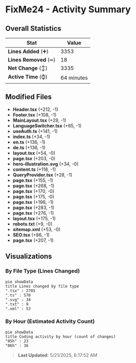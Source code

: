 # FixMe24 - Activity Summary 

## Overall Statistics

| Stat                   | Value                                                             |
| ---------------------- | ----------------------------------------------------------------- |
| **Lines Added** (➕)   | 3353                                          |
| **Lines Removed** (➖) | 18                                        |
| **Net Change** (↕)    | 3335                |
| **Active Time** (⌚)   | 64 minutes |


## Modified Files
- **Header.tsx** (+212, -1)
- **Footer.tsx** (+108, -1)
- **MainLayout.tsx** (+29, -1)
- **LanguageSwitcher.tsx** (+65, -1)
- **useAuth.ts** (+141, -1)
- **index.ts** (+34, -1)
- **en.ts** (+136, -1)
- **de.ts** (+136, -1)
- **layout.tsx** (+54, -0)
- **page.tsx** (+203, -0)
- **hero-illustration.svg** (+34, -0)
- **content.ts** (+118, -1)
- **QueryProvider.tsx** (+28, -1)
- **page.tsx** (+155, -1)
- **page.tsx** (+268, -1)
- **page.tsx** (+170, -0)
- **page.tsx** (+175, -0)
- **page.tsx** (+198, -1)
- **page.tsx** (+283, -1)
- **page.tsx** (+276, -1)
- **layout.tsx** (+175, -1)
- **robots.txt** (+9, -0)
- **sitemap.xml** (+53, -0)
- **SEO.tsx** (+86, -1)
- **page.tsx** (+207, -1)

## Visualizations

### By File Type (Lines Changed)

```mermaid
pie showData
title Lines changed by file type
".tsx" : 2705
".ts" : 570
".svg" : 34
".txt" : 9
".xml" : 53
```

### By Hour (Estimated Activity Count)

```mermaid
pie showData
title Coding activity by hour (count of changes)
"05h" : 23
"06h" : 36
```


> **Last Updated:** 5/21/2025, 6:17:52 AM